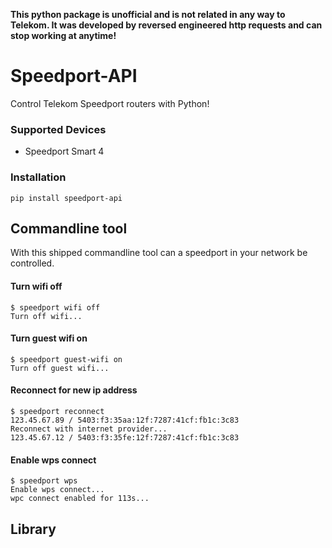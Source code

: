 **This python package is unofficial and is not related in any way to Telekom. It was developed by reversed engineered http requests and can stop working at anytime!**
  
# Speedport-API
Control Telekom Speedport routers with Python!
### Supported Devices
* Speedport Smart 4
### Installation
```commandline
pip install speedport-api
```
## Commandline tool
With this shipped commandline tool can a speedport in your network be controlled.
#### Turn wifi off
```commandline
$ speedport wifi off
Turn off wifi...
```
#### Turn guest wifi on
```commandline
$ speedport guest-wifi on
Turn off guest wifi...
```
#### Reconnect for new ip address
```commandline
$ speedport reconnect
123.45.67.89 / 5403:f3:35aa:12f:7287:41cf:fb1c:3c83
Reconnect with internet provider...
123.45.67.12 / 5403:f3:35fe:12f:7287:41cf:fb1c:3c83
```
#### Enable wps connect
```commandline
$ speedport wps
Enable wps connect...
wpc connect enabled for 113s...
```
## Library
